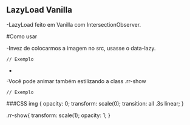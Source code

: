 ## LazyLoad Vanilla


-LazyLoad feito em Vanilla com IntersectionObserver.

#Como usar

-Invez de colocarmos a imagem no src, usasse o data-lazy.

    // Exemplo
- <div class="rr-lazyload">
     <img data-lazy="https://ik.imagekit.io/demo/img/image1.jpeg?tr=w-400,h-300" />
  </div>

-Você pode animar também estilizando a class .rr-show


    // Exemplo 

###CSS
    img {
    opacity: 0;
    transform: scale(0);
    transition: all .3s linear;
  }

  .rr-show{
    transform: scale(1);
    opacity: 1;
  }